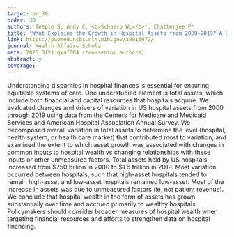 ```yaml
---
target: pr_30
order: 30
authors: Teeple S, Andy C, <b>Schpero WL</b>*, Chatterjee P*
title: "What Explains the Growth in Hospital Assets from 2000-2019? A Decomposition Analysis"
link: https://pubmed.ncbi.nlm.nih.gov/39916972/
journal: Health Affairs Scholar
meta: 2025;3(2):qxaf004 (*co-senior authors)
abstract: y
coverage:
---
```

Understanding disparities in hospital finances is essential for ensuring equitable systems of care. One understudied element is total assets, which include both financial and capital resources that hospitals acquire. We evaluated changes and drivers of variation in US hospital assets from 2000 through 2019 using data from the Centers for Medicare and Medicaid Services and American Hospital Association Annual Survey. We decomposed overall variation in total assets to determine the level (hospital, health system, or health care market) that contributed most to variation, and examined the extent to which asset growth was associated with changes in common inputs to hospital wealth vs changing relationships with these inputs or other unmeasured factors. Total assets held by US hospitals increased from $750 billion in 2000 to $1.6 trillion in 2019. Most variation occurred between hospitals, such that high-asset hospitals tended to remain high-asset and low-asset hospitals remained low-asset. Most of the increase in assets was due to unmeasured factors (ie, not patient revenue). We conclude that hospital wealth in the form of assets has grown substantially over time and accrued primarily to wealthy hospitals. Policymakers should consider broader measures of hospital wealth when targeting financial resources and efforts to strengthen data on hospital financing.